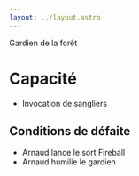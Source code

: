```yaml
---
layout: ../layout.astro
---
```



Gardien de la forêt

# Capacité
- Invocation de sangliers

## Conditions de défaite
- Arnaud lance le sort Fireball
- Arnaud humilie le gardien